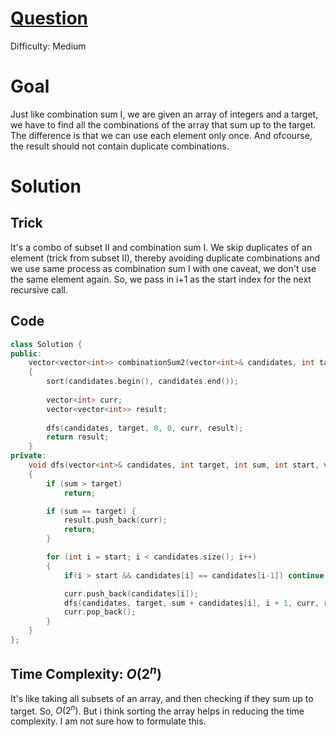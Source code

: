 # [Question](https://leetcode.com/problems/combination-sum-ii/)
Difficulty: Medium
# Goal
Just like combination sum I, we are given an array of integers and a target, we have to find all the combinations of the array that sum up to the target. The difference is that we can use each element only once. And ofcourse, the result should not contain duplicate combinations.
# Solution
## Trick
It's a combo of subset II and combination sum I. We skip duplicates of an element (trick from subset II), thereby avoiding duplicate combinations and we use same process as combination sum I with one caveat, we don't use the same element again. So, we pass in i+1 as the start index for the next recursive call.
## Code
```cpp
class Solution {
public:
    vector<vector<int>> combinationSum2(vector<int>& candidates, int target) 
    {
        sort(candidates.begin(), candidates.end());
        
        vector<int> curr;
        vector<vector<int>> result;
        
        dfs(candidates, target, 0, 0, curr, result);
        return result;
    }
private:
    void dfs(vector<int>& candidates, int target, int sum, int start, vector<int>& curr, vector<vector<int>>& result) 
    {
        if (sum > target)
            return;

        if (sum == target) {
            result.push_back(curr);
            return;
        }

        for (int i = start; i < candidates.size(); i++) 
        {
            if(i > start && candidates[i] == candidates[i-1]) continue;

            curr.push_back(candidates[i]);
            dfs(candidates, target, sum + candidates[i], i + 1, curr, result);
            curr.pop_back();
        }
    }
};

```
## Time Complexity: $O(2^n)$
It's like taking all subsets of an array, and then checking if they sum up to target. So, $O(2^n)$. But i think sorting the array helps in reducing the time complexity. I am not sure how to formulate this.
